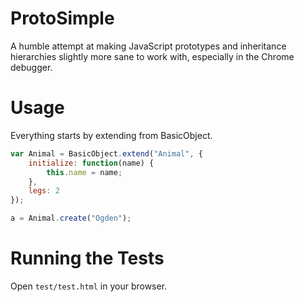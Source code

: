 # ProtoSimple

A humble attempt at making JavaScript prototypes and inheritance hierarchies
slightly more sane to work with, especially in the Chrome debugger.


# Usage

Everything starts by extending from BasicObject.

```js
var Animal = BasicObject.extend("Animal", {
    initialize: function(name) {
        this.name = name;
    },
    legs: 2
});

a = Animal.create("Ogden");
```


# Running the Tests

Open `test/test.html` in your browser.
